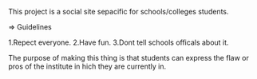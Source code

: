 This project is a social site sepacific for schools/colleges students.

=> Guidelines

1.Repect everyone.
2.Have fun.
3.Dont tell schools officals about it.

The purpose of making this thing is that students can express
the flaw or pros of the institute in hich they are currently in.
